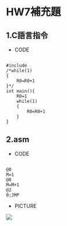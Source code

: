# HW7補充題

## 1.C語言指令
* CODE
<pre><code>
#include<stdio.h>
/*while(1)
{
    R0=R0+1
}*/
int main(){
    R0=1
    while(1)
    {
        R0=R0+1
    }
}
</code></pre>

## 2.asm
* CODE
<pre><code>
@0
M=1
@0
M=M+1
@2
0;JMP
</code></pre>

* PICTURE

<img src="計算機/hw16.jpg" >